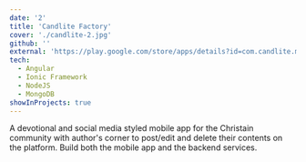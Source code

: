 ```yaml
---
date: '2'
title: 'Candlite Factory'
cover: './candlite-2.jpg'
github: ''
external: 'https://play.google.com/store/apps/details?id=com.candlite.mobile'
tech:
  - Angular
  - Ionic Framework
  - NodeJS
  - MongoDB
showInProjects: true
---
```


A devotional and social media styled mobile app for the Christain community with author's corner to post/edit and delete their contents on the platform. Build both the mobile app and the backend services.

